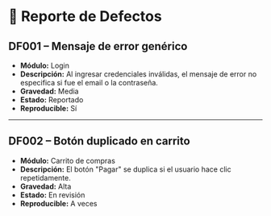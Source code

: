 # 🐞 Reporte de Defectos

## DF001 – Mensaje de error genérico
- **Módulo:** Login  
- **Descripción:** Al ingresar credenciales inválidas, el mensaje de error no especifica si fue el email o la contraseña.  
- **Gravedad:** Media  
- **Estado:** Reportado  
- **Reproducible:** Sí  

---

## DF002 – Botón duplicado en carrito
- **Módulo:** Carrito de compras  
- **Descripción:** El botón "Pagar" se duplica si el usuario hace clic repetidamente.  
- **Gravedad:** Alta  
- **Estado:** En revisión  
- **Reproducible:** A veces

